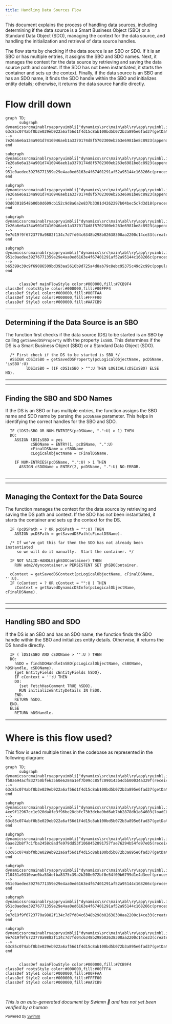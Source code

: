 ```yaml
---
title: Handling Data Sources Flow
---
```

This document explains the process of handling data sources, including determining if the data source is a Smart Business Object (SBO) or a Standard Data Object (SDO), managing the context for the data source, and handling the initialization and retrieval of data source handles.

The flow starts by checking if the data source is an SBO or SDO. If it is an SBO or has multiple entries, it assigns the SBO and SDO names. Next, it manages the context for the data source by retrieving and saving the data source path and context. If the SDO has not been instantiated, it starts the container and sets up the context. Finally, if the data source is an SBO and has an SDO name, it finds the SDO handle within the SBO and initializes entity details; otherwise, it returns the data source handle directly.

# Flow drill down

```mermaid
graph TD;
      subgraph dynamicssrcmainablryappryuimbli["dynamics\src\main\abl\ry\app\ryuimbl.i"]
63c85c074abf0b3e029eb922a6af56d1f4d15c8ab100bd5b072b3a895e6fad37(getDataSourceHandle):::mainFlowStyle --> 7e26a6e6a134a901d7416946aeb1a3370174d8f5702300eb263e6981be8c8923(appendComments):::mainFlowStyle
end

subgraph dynamicssrcmainablryappryuimbli["dynamics\src\main\abl\ry\app\ryuimbl.i"]
7e26a6e6a134a901d7416946aeb1a3370174d8f5702300eb263e6981be8c8923(appendComments):::mainFlowStyle --> 951c0aedee39276771359e29e4aa0ed6163e4f67401291af52a95144c168266c(processEvents)
end

subgraph dynamicssrcmainablryappryuimbli["dynamics\src\main\abl\ry\app\ryuimbl.i"]
7e26a6e6a134a901d7416946aeb1a3370174d8f5702300eb263e6981be8c8923(appendComments):::mainFlowStyle --> 93d03018548b00b0d609cb152c9d8a6a2e837b3381d4262297b04bec5c7d3d18(processResponse)
end

subgraph dynamicssrcmainablryappryuimbli["dynamics\src\main\abl\ry\app\ryuimbl.i"]
7e26a6e6a134a901d7416946aeb1a3370174d8f5702300eb263e6981be8c8923(appendComments):::mainFlowStyle --> 9e7d19f9f6723770a9882f134c7d7fd04c6348b298b02638300aa2200c14ce33(createLinksInContainer):::mainFlowStyle
end

subgraph dynamicssrcmainablryappryuimbli["dynamics\src\main\abl\ry\app\ryuimbl.i"]
951c0aedee39276771359e29e4aa0ed6163e4f67401291af52a95144c168266c(processEvents) --> b65399c39c9f69086509bd393aa5616b9d725a4d8ab79c8ebc95375c49d2c99c(populateDSLinks)
end


      classDef mainFlowStyle color:#000000,fill:#7CB9F4
classDef rootsStyle color:#000000,fill:#00FFF4
classDef Style1 color:#000000,fill:#00FFAA
classDef Style2 color:#000000,fill:#FFFF00
classDef Style3 color:#000000,fill:#AA7CB9
```

<SwmSnippet path="/dynamics/src/main/abl/ry/app/ryuimbl.i" line="3263">

---

## Determining if the Data Source is an SBO

The function first checks if the data source (DS) to be started is an SBO by calling <SwmToken path="dynamics/src/main/abl/ry/app/ryuimbl.i" pos="3264:7:7" line-data="  ASSIGN cDSIsSBO = getSavedDSProperty(pcLogicalObjectName, pcDSName, &#39;isSBO&#39;:U)">`getSavedDSProperty`</SwmToken> with the property <SwmToken path="dynamics/src/main/abl/ry/app/ryuimbl.i" pos="3264:16:16" line-data="  ASSIGN cDSIsSBO = getSavedDSProperty(pcLogicalObjectName, pcDSName, &#39;isSBO&#39;:U)">`isSBO`</SwmToken>. This determines if the DS is a Smart Business Object (SBO) or a Standard Data Object (SDO).

```i
  /* First check if the DS to be started is SBO */
  ASSIGN cDSIsSBO = getSavedDSProperty(pcLogicalObjectName, pcDSName, 'isSBO':U)
         lDSIsSBO = (IF cDSIsSBO > "":U THEN LOGICAL(cDSIsSBO) ELSE NO).
```

---

</SwmSnippet>

<SwmSnippet path="/dynamics/src/main/abl/ry/app/ryuimbl.i" line="3268">

---

## Finding the SBO and SDO Names

If the DS is an SBO or has multiple entries, the function assigns the SBO name and SDO name by parsing the <SwmToken path="dynamics/src/main/abl/ry/app/ryuimbl.i" pos="3268:12:12" line-data="  IF (lDSIsSBO OR NUM-ENTRIES(pcDSName, &quot;.&quot;:U) &gt; 1) THEN">`pcDSName`</SwmToken> parameter. This helps in identifying the correct handles for the SBO and SDO.

```i
  IF (lDSIsSBO OR NUM-ENTRIES(pcDSName, ".":U) > 1) THEN
  DO:
    ASSIGN lDSIsSBO = yes
           cSBOName = ENTRY(1, pcDSName, ".":U)
           cFinalDSName = cSBOName
           cLogicalObjectName = cFinalDSName.
           
    IF NUM-ENTRIES(pcDSName, ".":U) > 1 THEN       
      ASSIGN cSDOName = ENTRY(2, pcDSName, ".":U) NO-ERROR.
      
```

---

</SwmSnippet>

<SwmSnippet path="/dynamics/src/main/abl/ry/app/ryuimbl.i" line="3308">

---

## Managing the Context for the Data Source

The function manages the context for the data source by retrieving and saving the DS path and context. If the SDO has not been instantiated, it starts the container and sets up the context for the DS.

```i
  IF (pcDSPath = ? OR pcDSPath = "":U) THEN
    ASSIGN pcDSPath = getSavedDSPath(cFinalDSName).

  /* If we've got this far then the SDO has not already been instantiated
     so we will do it manually.  Start the container. */

  IF NOT VALID-HANDLE(ghSDOContainer) THEN
    RUN adm2/dyncontainer.w PERSISTENT SET ghSDOContainer.

  cContext = getSavedDSContext(pcLogicalObjectName, cFinalDSName, '':U).
  IF (cContext = ? OR cContext = "":U ) THEN
    cContext = getSavedDynamicDSInfo(pcLogicalObjectName, cFinalDSName).
    
```

---

</SwmSnippet>

<SwmSnippet path="/dynamics/src/main/abl/ry/app/ryuimbl.i" line="3353">

---

## Handling SBO and SDO

If the DS is an SBO and has an SDO name, the function finds the SDO handle within the SBO and initializes entity details. Otherwise, it returns the DS handle directly.

```i
  IF ( lDSIsSBO AND cSDOName > '':U ) THEN
  DO:
    hSDO = findSDOHandleInSBO(pcLogicalObjectName, cSBOName, hDSHandle, cSDOName).
    {get EntityFields cEntityFields hSDO}.
    IF cContext = '':U THEN
    DO:
      {set FetchHasComment TRUE hSDO}.
      RUN initializeEntityDetails IN hSDO.
    END.
    RETURN hSDO.
  END.
  ELSE
    RETURN hDSHandle.
```

---

</SwmSnippet>

# Where is this flow used?

This flow is used multiple times in the codebase as represented in the following diagram:

```mermaid
graph TD;
      subgraph dynamicssrcmainablryappryuimbli["dynamics\src\main\abl\ry\app\ryuimbl.i"]
f58a694acf832750bfe63560e6284a1ef7b99cc85fc090143b4cbb00034a329f(receiveCommittedData):::rootsStyle --> 63c85c074abf0b3e029eb922a6af56d1f4d15c8ab100bd5b072b3a895e6fad37(getDataSourceHandle):::mainFlowStyle
end

subgraph dynamicssrcmainablryappryuimbli["dynamics\src\main\abl\ry\app\ryuimbl.i"]
4ee9f12967cc1e920da8fe3f96be28cbfc73b3dcba9bd6ab7bb2878db1a64603(loadCLOBData):::rootsStyle --> 63c85c074abf0b3e029eb922a6af56d1f4d15c8ab100bd5b072b3a895e6fad37(getDataSourceHandle):::mainFlowStyle
end

subgraph dynamicssrcmainablryappryuimbli["dynamics\src\main\abl\ry\app\ryuimbl.i"]
6aae22b8f7c1fba2458c8adfe979dd53f1068452891757fae76294b54fe97e05(receiveData):::rootsStyle --> 63c85c074abf0b3e029eb922a6af56d1f4d15c8ab100bd5b072b3a895e6fad37(getDataSourceHandle):::mainFlowStyle
end

subgraph dynamicssrcmainablryappryuimbli["dynamics\src\main\abl\ry\app\ryuimbl.i"]
710451a9310eae0ba53defba8375c39a2b208e072bf0e54f09b6799d1e4d3eef(processRequest):::rootsStyle --> 951c0aedee39276771359e29e4aa0ed6163e4f67401291af52a95144c168266c(processEvents)
end

subgraph dynamicssrcmainablryappryuimbli["dynamics\src\main\abl\ry\app\ryuimbl.i"]
951c0aedee39276771359e29e4aa0ed6163e4f67401291af52a95144c168266c(processEvents) --> 9e7d19f9f6723770a9882f134c7d7fd04c6348b298b02638300aa2200c14ce33(createLinksInContainer):::mainFlowStyle
end

subgraph dynamicssrcmainablryappryuimbli["dynamics\src\main\abl\ry\app\ryuimbl.i"]
9e7d19f9f6723770a9882f134c7d7fd04c6348b298b02638300aa2200c14ce33(createLinksInContainer):::mainFlowStyle --> 63c85c074abf0b3e029eb922a6af56d1f4d15c8ab100bd5b072b3a895e6fad37(getDataSourceHandle):::mainFlowStyle
end


      classDef mainFlowStyle color:#000000,fill:#7CB9F4
classDef rootsStyle color:#000000,fill:#00FFF4
classDef Style1 color:#000000,fill:#00FFAA
classDef Style2 color:#000000,fill:#FFFF00
classDef Style3 color:#000000,fill:#AA7CB9
```

&nbsp;

*This is an auto-generated document by Swimm 🌊 and has not yet been verified by a human*

<SwmMeta version="3.0.0" repo-id="Z2l0aHViJTNBJTNBT3BlbkVkZ2VfUmV0aXJlZF9Qcm9kdWN0cyUzQSUzQVBBUFA5Mg==" repo-name="OpenEdge_Retired_Products"><sup>Powered by [Swimm](/)</sup></SwmMeta>
